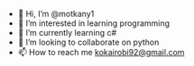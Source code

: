 - 👋 Hi, I’m @motkany1
- 👀 I’m interested in learning programming
- 🌱 I’m currently learning c#
- 💞️ I’m looking to collaborate on python
- 📫 How to reach me kokairobi92@gmail.com

<!---
motkany1/motkany1 is a ✨ special ✨ repository because its `README.md` (this file) appears on your GitHub profile.
You can click the Preview link to take a look at your changes.
--->
